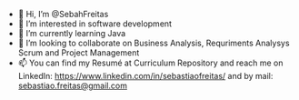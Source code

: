 - 👋 Hi, I’m @SebahFreitas
- 👀 I’m interested in software development
- 🌱 I’m currently learning Java
- 💞️ I’m looking to collaborate on Business Analysis, Requriments Analysys Scrum and Project Management
- 📫 You can find my Resumé at Curriculum Repository and reach me on LinkedIn: https://www.linkedin.com/in/sebastiaofreitas/ and  by mail: sebastiao.freitas@gmail.com

<!---
SebahFreitas/SebahFreitas is a ✨ special ✨ repository because its `README.md` (this file) appears on your GitHub profile.
You can click the Preview link to take a look at your changes.
--->
